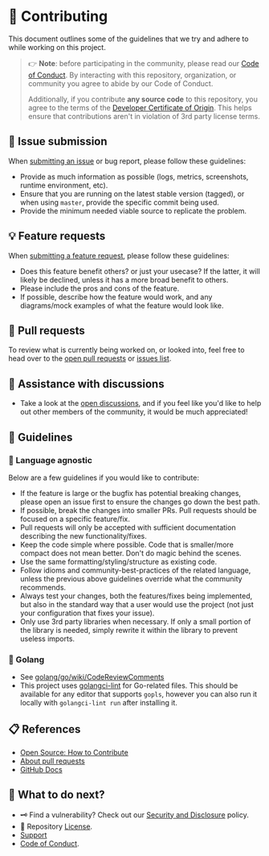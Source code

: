 <!-- THIS FILE IS GENERATED! DO NOT EDIT! Maintained by Terraform. -->
# :handshake: Contributing

This document outlines some of the guidelines that we try and adhere to while
working on this project.

> :point_right: **Note**: before participating in the community, please read our
> [Code of Conduct][coc].
> By interacting with this repository, organization, or community you agree to
> abide by our Code of Conduct.
>
> Additionally, if you contribute **any source code** to this repository, you
> agree to the terms of the [Developer Certificate of Origin][dco]. This helps
> ensure that contributions aren't in violation of 3rd party license terms.

## :lady_beetle: Issue submission

When [submitting an issue][issues] or bug report,
please follow these guidelines:

   * Provide as much information as possible (logs, metrics, screenshots,
     runtime environment, etc).
   * Ensure that you are running on the latest stable version (tagged), or
     when using `master`, provide the specific commit being used.
   * Provide the minimum needed viable source to replicate the problem.

## :bulb: Feature requests

When [submitting a feature request][issues], please
follow these guidelines:

   * Does this feature benefit others? or just your usecase? If the latter,
     it will likely be declined, unless it has a more broad benefit to others.
   * Please include the pros and cons of the feature.
   * If possible, describe how the feature would work, and any diagrams/mock
     examples of what the feature would look like.

## :rocket: Pull requests

To review what is currently being worked on, or looked into, feel free to head
over to the [open pull requests][pull-requests] or [issues list][issues].

## :raised_back_of_hand: Assistance with discussions

   * Take a look at the [open discussions][discussions], and if you feel like
     you'd like to help out other members of the community, it would be much
     appreciated!

## :pushpin: Guidelines

### :test_tube: Language agnostic

Below are a few guidelines if you would like to contribute:

   * If the feature is large or the bugfix has potential breaking changes,
     please open an issue first to ensure the changes go down the best path.
   * If possible, break the changes into smaller PRs. Pull requests should be
     focused on a specific feature/fix.
   * Pull requests will only be accepted with sufficient documentation
     describing the new functionality/fixes.
   * Keep the code simple where possible. Code that is smaller/more compact
     does not mean better. Don't do magic behind the scenes.
   * Use the same formatting/styling/structure as existing code.
   * Follow idioms and community-best-practices of the related language,
     unless the previous above guidelines override what the community
     recommends.
   * Always test your changes, both the features/fixes being implemented, but
     also in the standard way that a user would use the project (not just
     your configuration that fixes your issue).
   * Only use 3rd party libraries when necessary. If only a small portion of
     the library is needed, simply rewrite it within the library to prevent
     useless imports.

### :hamster: Golang

   * See [golang/go/wiki/CodeReviewComments](https://github.com/golang/go/wiki/CodeReviewComments)
   * This project uses [golangci-lint](https://golangci-lint.run/) for
     Go-related files. This should be available for any editor that supports
     `gopls`, however you can also run it locally with `golangci-lint run`
     after installing it.









## :clipboard: References

   * [Open Source: How to Contribute](https://opensource.guide/how-to-contribute/)
   * [About pull requests](https://docs.github.com/en/pull-requests/collaborating-with-pull-requests/proposing-changes-to-your-work-with-pull-requests/about-pull-requests)
   * [GitHub Docs](https://docs.github.com/)

## :speech_balloon: What to do next?

   * :old_key: Find a vulnerability? Check out our [Security and Disclosure][security] policy.
   * :link: Repository [License][license].
   * [Support][support]
   * [Code of Conduct][coc].

<!-- definitions -->
[coc]: https://github.com/lrstanley/outline-export/blob/master/.github/CODE_OF_CONDUCT.md
[dco]: https://developercertificate.org/
[discussions]: https://github.com/lrstanley/outline-export/discussions
[issues]: https://github.com/lrstanley/outline-export/issues/new/choose
[license]: https://github.com/lrstanley/outline-export/blob/master/LICENSE
[pull-requests]: https://github.com/lrstanley/outline-export/pulls?q=is%3Aopen+is%3Apr
[security]: https://github.com/lrstanley/outline-export/security/policy
[support]: https://github.com/lrstanley/outline-export/blob/master/.github/SUPPORT.md
